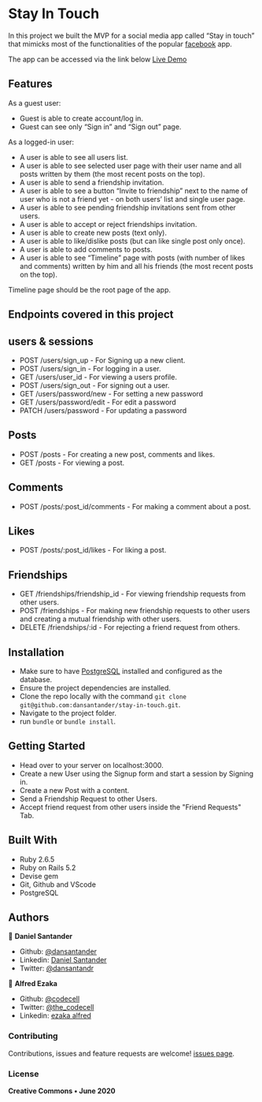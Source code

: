 # Stay In Touch
In this project we built the MVP for a social media app called “Stay in touch” that mimicks most of the functionalities of the popular [facebook](https://web.facebook.com/) app. 

The app can be accessed via the link below
[Live Demo](https://salty-lowlands-16667.herokuapp.com/)

## Features

As a guest user:
<ul>
    <li>Guest is able to create account/log in.</li>
    <li>Guest can see only “Sign in” and “Sign out” page.</li>
</ul>

As a logged-in user:
<ul>
    <li>A user is able to see all users list.</li>
    <li>A user is able to see selected user page with their user name and all posts written by them (the most recent posts on the top).</li>
    <li>A user is able to send a friendship invitation.</li>
    <li>A user is able to see a button “Invite to friendship” next to the name of user who is not a friend yet - on both users’ list and single user page.</li>
    <li>A user is able to see pending friendship invitations sent from other users.</li>
    <li>A user is able to accept or reject friendships invitation.</li>
    <li>A user is able to create new posts (text only).</li>
    <li>A user is able to like/dislike posts (but can like single post only once).</li>
    <li>A user is able to add comments to posts.</li>
    <li>A user is able to see “Timeline” page with posts (with number of likes and comments) written by him and all his friends (the most recent posts on the top).</li>
</ul>

Timeline page should be the root page of the app.


## Endpoints covered in this project
  ## users & sessions
  - POST  /users/sign_up  - For Signing up a new client.
  - POST  /users/sign_in - For logging in a user.
  - GET  /users/user_id - For viewing a users profile.
  - POST  /users/sign_out - For signing out a user.
  - GET /users/password/new - For setting a new password
  - GET /users/password/edit - For edit a password
  - PATCH  /users/password - For updating a password

## Posts
  - POST  /posts  - For creating a new post, comments and likes.
  - GET /posts - For viewing a post.

## Comments
  - POST   /posts/:post_id/comments - For making a comment about a post.

## Likes
  - POST   /posts/:post_id/likes - For liking a post.

## Friendships
  - GET  /friendships/friendship_id - For viewing friendship requests from other users.
  - POST  /friendships - For making new friendship requests to other users and creating a mutual friendship with other users.
  - DELETE /friendships/:id - For rejecting a friend request from others.


## Installation
  - Make sure to have [PostgreSQL](https://www.postgresql.org/) installed and configured as the database.
  - Ensure the project dependencies are installed.
  - Clone the repo locally with the command `git clone git@github.com:dansantander/stay-in-touch.git`.
  - Navigate to the project folder.
  - run `bundle` or `bundle install`.

## Getting Started
  - Head over to your server on localhost:3000.
  - Create a new User using the Signup form and start a session by Signing in.
  - Create a new Post with a content.
  - Send a Friendship Request to other Users.
  - Accept friend request from other users inside the "Friend Requests" Tab.

## Built With

  - Ruby 2.6.5 <br>
  - Ruby on Rails 5.2 <br>
  - Devise gem
  - Git, Github and VScode <br>
  - PostgreSQL <br>

## Authors

👤 **Daniel Santander**

- Github: [@dansantander](https://github.com/dansantander)
- Linkedin: [Daniel Santander](https://www.linkedin.com/in/daniel-santander)
- Twitter: [@dansantandr](https://twitter.com/dansantandr)

👤 **Alfred Ezaka**

- Github: [@codecell](https://github.com/codecell)
- Twitter: [@the_codecell](https://twitter.com/the_codecell)
- Linkedin: [ezaka alfred](https://www.linkedin.com/in/alfrednoble/)

### Contributing

Contributions, issues and feature requests are welcome! [issues page](issues/).

### License

<strong>Creative Commons • June 2020</strong>